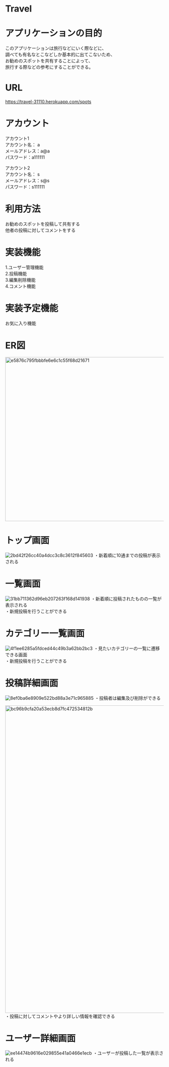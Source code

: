 # Travel

# アプリケーションの目的
このアプリケーションは旅行などにいく際などに、<br>
調べても有名なとこなどしか基本的に出てこないため、<br>
お勧めのスポットを共有することによって、<br>
旅行する際などの参考にすることができる。

# URL
https://travel-31110.herokuapp.com/spots

# アカウント
アカウント1 <br>
アカウント名： a<br>
メールアドレス：a@a<br>
パスワード：a111111<br>

アカウント2 <br>
アカウント名： s<br>
メールアドレス：s@s<br>
パスワード：s111111<br>

# 利用方法
お勧めのスポットを投稿して共有する<br>
他者の投稿に対してコメントをする

# 実装機能
1.ユーザー管理機能<br>
2.投稿機能<br>
3.編集削除機能<br>
4.コメント機能<br>

# 実装予定機能
お気に入り機能

# ER図
<img width="522" alt="e5876c795fbbbfe6e6c1c55f68d21671" src="https://user-images.githubusercontent.com/72244032/99939323-25b2d080-2dad-11eb-91da-250eb59f7e51.png">
<br>

# トップ画面
![2bd42f26cc40a4dcc3c8c3612f845603](https://user-images.githubusercontent.com/72244032/100205806-ed47f980-2f48-11eb-8267-dcba312c1eec.png)
・新着順に10通までの投稿が表示される
<br>

# 一覧画面
![31bb711362d96eb207263f168d141938](https://user-images.githubusercontent.com/72244032/100205913-0d77b880-2f49-11eb-8506-9c400bbe5152.jpg)
・新着順に投稿されたものの一覧が表示される<br>
・新規投稿を行うことができる
<br>

# カテゴリー一覧画面
![4f1ee6285a5fdced44c49b3a62bb2bc3](https://user-images.githubusercontent.com/72244032/100206360-9131a500-2f49-11eb-94eb-752a671310d8.jpg)
・見たいカテゴリーの一覧に遷移できる画面<br>
・新規投稿を行うことができる
<br>

# 投稿詳細画面
![8ef0ba6e8909e522bd88a3e71c965885](https://user-images.githubusercontent.com/72244032/100206114-457efb80-2f49-11eb-8562-93e4c42ff844.jpg)
・投稿者は編集及び削除ができる<br>

<img width="978" alt="bc96b9cfa20a53ecb8d7fc472534812b" src="https://user-images.githubusercontent.com/72244032/100206164-53cd1780-2f49-11eb-8e0f-e9f2add5e3e7.png">
・投稿に対してコメントやより詳しい情報を確認できる
<br>

# ユーザー詳細画面
![ee14474b9616e029855e41a0466e1ecb](https://user-images.githubusercontent.com/72244032/100206410-a27ab180-2f49-11eb-9807-e9b2ed5d3939.jpg)
・ユーザーが投稿した一覧が表示される